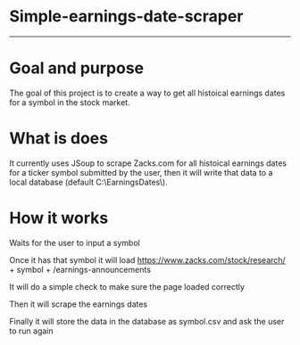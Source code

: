 # Simple-earnings-date-scraper
---

# Goal and purpose
The goal of this project is to create a way to get all histoical earnings dates for a symbol in the stock market. 

# What is does
It currently uses JSoup to scrape Zacks.com for all histoical earnings dates for a ticker symbol submitted by the user, then it will write that data to a local database (default C:\\EarningsDates\\).  

# How it works
Waits for the user to input a symbol

Once it has that symbol it will load https://www.zacks.com/stock/research/ + symbol + /earnings-announcements

It will do a simple check to make sure the page loaded correctly 

Then it will scrape the earnings dates

Finally it will store the data in the database as symbol.csv and ask the user to run again

